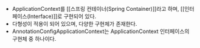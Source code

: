 - ApplicationContext를 [[스프링 컨테이너(Spring Container)]]라고 하며, [[인터페이스(Interface)]]로 구현되어 있다.
- 다형성이 적용이 되어 있으며, 다양한 구현체가 존재한다.
- AnnotationConfigApplicationContext는 ApplicationContext 인터페이스의 구현체 중 하나이다.